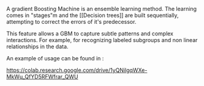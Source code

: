 A gradient Boosting Machine is an ensemble learning method. The learning comes in "stages"m and the [[Decision trees]] are built sequentially, attempting to correct the errors of it's predecessor.

This feature allows a GBM to capture subtle patterns and complex interactions. For example, for recognizing labeled subgroups and non linear relationships in the data.

An example of usage can be found in :

https://colab.research.google.com/drive/1yQNilgqWXe-MkWu_QfYD5RFWfrar_QWU

